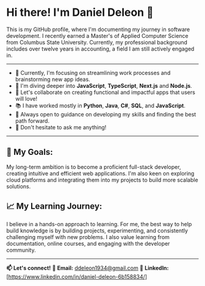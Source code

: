 # Hi there! I'm Daniel Deleon 👋

This is my GitHub profile, where I'm documenting my journey in software development. I recently earned a Master's of Applied Computer Science from Columbus State University. Currently, my professional background includes over twelve years in accounting, a field I am still actively engaged in.

---

* 🔭 Currently, I'm focusing on streamlining work processes and brainstorming new app ideas.
* 🌱 I'm diving deeper into **JavaScript**, **TypeScript**, **Next.js** and **Node.js**.
* 👯 Let's collaborate on creating functional and impactful apps that users will love!
* 📚 I have worked mostly in **Python**, **Java**, **C#**, **SQL**, and **JavaScript**.
* 🤔 Always open to guidance on developing my skills and finding the best path forward.
* 💬 Don't hesitate to ask me anything!

---

## 🎯 My Goals:
My long-term ambition is to become a proficient full-stack developer, creating intuitive and efficient web applications. I'm also keen on exploring cloud platforms and integrating them into my projects to build more scalable solutions.

## 📈 My Learning Journey:
I believe in a hands-on approach to learning. For me, the best way to help build knowledge is by building projects, experimenting, and consistently challenging myself with new problems. I also value learning from documentation, online courses, and engaging with the developer community.

---

**📫 Let's connect!**
📧 **Email:** [ddeleon1934@gmail.com](mailto:ddeleon1934@gmail.com)
🔗 **LinkedIn:** [https://www.linkedin.com/in/daniel-deleon-6b158834/]
